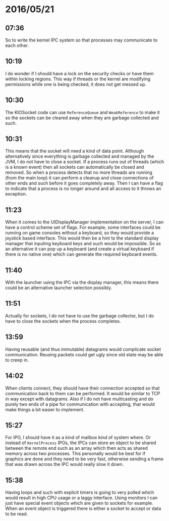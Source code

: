 # 2016/05/21

## 07:36

So to write the kernel IPC system so that processes may communicate to each
other.

## 10:19

I do wonder if I should have a lock on the security checks or have them within
locking regions. This way if threads or the kernel are modifying permissions
while one is being checked, it does not get messed up.

## 10:30

The KIOSocket code can use `ReferenceQueue` and `WeakReference` to make it so
the sockets can be cleared away when they are garbage collected and such.

## 10:31

This means that the socket will need a kind of data point. Although
alternatively since everything is garbage collected and managed by the JVM, I
do not have to close a socket. If a process runs out of threads (which is a
known event) then all sockets can automatically be closed and removed. So when
a process detects that no more threads are running (from the main loop) it can
perform a cleanup and close connections of other ends and such before it goes
completely away. Then I can have a flag to indicate that a process is no longer
around and all access to it throws an exception.

## 11:23

When it comes to the UIDisplayManager implementation on the server, I can have
a control scheme set of flags. For example, some interfaces could be running
on game consoles without a keyboard, so they would provide a joystick based
interface. This would then be a hint to the standard display manager that
inputing keyboard keys and such would be impossible. So as an alternative it
can pop up a keyboard (and create a virtual keyboard if there is no native
one) which can generate the required keyboard events.

## 11:40

With the launcher using the IPC via the display manager, this means there
could be an alternative launcher selection possibly.

## 11:51

Actually for sockets, I do not have to use the garbage collector, but I do
have to close the sockets when the process completes.

## 13:59

Having reusable (and thus immutable) datagrams would complicate socket
communication. Reusing packets could get ugly since old state may be able to
creep in.

## 14:02

When clients connect, they should have their connection accepted so that
communication back to them can be performed. It would be similar to TCP in way
except with datagrams. Also if I do not have multicasting and do purely
two ends of a pipe for communication with accepting, that would make things a
bit easier to implement.

## 15:27

For IPO, I should have it as a kind of mailbox kind of system where. Or instead
of `KernelProcess` IPOs, the IPCs can store an object to be shared between the
remote end such as an array which then acts as shared memory across two
processes. This personally would be best for if graphics are done and they
need to be very fast, otherwise sending a frame that was drawn across the
IPC would really slow it down.

## 15:38

Having loops and such with explicit timers is going to very polled which would
result in high CPU usage or a laggy interface. Using monitors I can just have
special event objects which are given to sockets for example. When an event
object is triggered there is either a socket to accept or data to be read.

